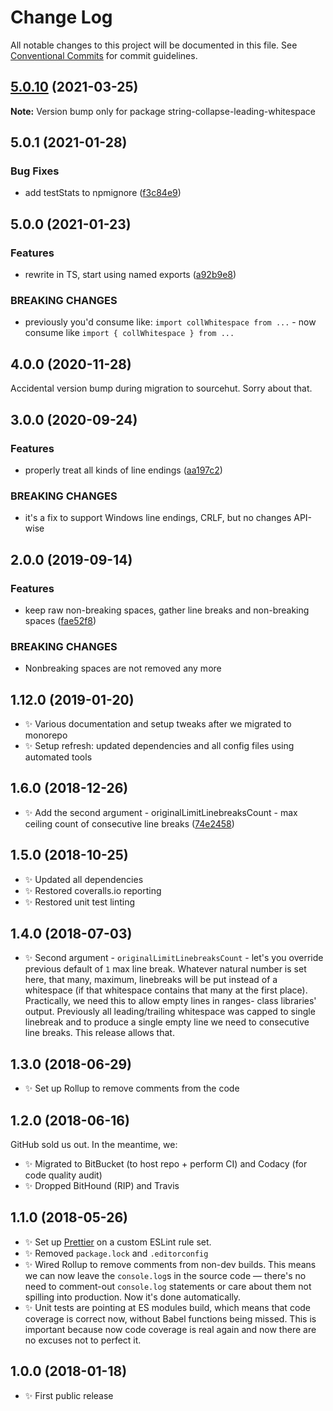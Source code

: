 # Change Log

All notable changes to this project will be documented in this file.
See [Conventional Commits](https://conventionalcommits.org) for commit guidelines.

## [5.0.10](https://github.com/codsen/codsen/compare/string-collapse-leading-whitespace@5.0.9...string-collapse-leading-whitespace@5.0.10) (2021-03-25)

**Note:** Version bump only for package string-collapse-leading-whitespace





## 5.0.1 (2021-01-28)

### Bug Fixes

- add testStats to npmignore ([f3c84e9](https://github.com/codsen/codsen/commit/f3c84e95afc5514214312f913692d85b2e12eb29))

## 5.0.0 (2021-01-23)

### Features

- rewrite in TS, start using named exports ([a92b9e8](https://github.com/codsen/codsen/commit/a92b9e8f55554eb440e8adac31c34dbdb904d747))

### BREAKING CHANGES

- previously you'd consume like: `import collWhitespace from ...` - now consume like `import { collWhitespace } from ...`

## 4.0.0 (2020-11-28)

Accidental version bump during migration to sourcehut. Sorry about that.

## 3.0.0 (2020-09-24)

### Features

- properly treat all kinds of line endings ([aa197c2](https://gitlab.com/codsen/codsen/commit/aa197c22315f748ee3a4719d9a815af0963f72fd))

### BREAKING CHANGES

- it's a fix to support Windows line endings, CRLF, but no changes API-wise

## 2.0.0 (2019-09-14)

### Features

- keep raw non-breaking spaces, gather line breaks and non-breaking spaces ([fae52f8](https://gitlab.com/codsen/codsen/commit/fae52f8))

### BREAKING CHANGES

- Nonbreaking spaces are not removed any more

## 1.12.0 (2019-01-20)

- ✨ Various documentation and setup tweaks after we migrated to monorepo
- ✨ Setup refresh: updated dependencies and all config files using automated tools

## 1.6.0 (2018-12-26)

- ✨ Add the second argument - originalLimitLinebreaksCount - max ceiling count of consecutive line breaks ([74e2458](https://gitlab.com/codsen/codsen/tree/master/packages/string-collapse-leading-whitespace/commits/74e2458))

## 1.5.0 (2018-10-25)

- ✨ Updated all dependencies
- ✨ Restored coveralls.io reporting
- ✨ Restored unit test linting

## 1.4.0 (2018-07-03)

- ✨ Second argument - `originalLimitLinebreaksCount` - let's you override previous default of `1` max line break. Whatever natural number is set here, that many, maximum, linebreaks will be put instead of a whitespace (if that whitespace contains that many at the first place). Practically, we need this to allow empty lines in ranges- class libraries' output. Previously all leading/trailing whitespace was capped to single linebreak and to produce a single empty line we need to consecutive line breaks. This release allows that.

## 1.3.0 (2018-06-29)

- ✨ Set up Rollup to remove comments from the code

## 1.2.0 (2018-06-16)

GitHub sold us out. In the meantime, we:

- ✨ Migrated to BitBucket (to host repo + perform CI) and Codacy (for code quality audit)
- ✨ Dropped BitHound (RIP) and Travis

## 1.1.0 (2018-05-26)

- ✨ Set up [Prettier](https://prettier.io) on a custom ESLint rule set.
- ✨ Removed `package.lock` and `.editorconfig`
- ✨ Wired Rollup to remove comments from non-dev builds. This means we can now leave the `console.log`s in the source code — there's no need to comment-out `console.log` statements or care about them not spilling into production. Now it's done automatically.
- ✨ Unit tests are pointing at ES modules build, which means that code coverage is correct now, without Babel functions being missed. This is important because now code coverage is real again and now there are no excuses not to perfect it.

## 1.0.0 (2018-01-18)

- ✨ First public release
